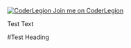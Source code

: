 [![CoderLegion](https://coderlegion.com/cl_badge_logo.png) Join me on CoderLegion](https://devcl.kodlogs.net/user/James+Dayal) 

Test Text

#Test Heading
